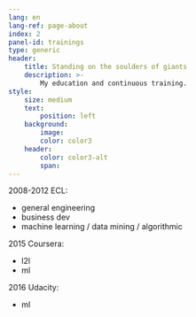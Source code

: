 ```yaml
---
lang: en
lang-ref: page-about
index: 2
panel-id: trainings
type: generic
header:
    title: Standing on the soulders of giants
    description: >-
        My education and continuous training.
style:
    size: medium
    text:
        position: left
    background:
        image:
        color: color3
    header:
        color: color3-alt
        span:
---
```


2008-2012 ECL:
- general engineering
- business dev
- machine learning / data mining / algorithmic

2015 Coursera:
- l2l
- ml

2016 Udacity:
- ml